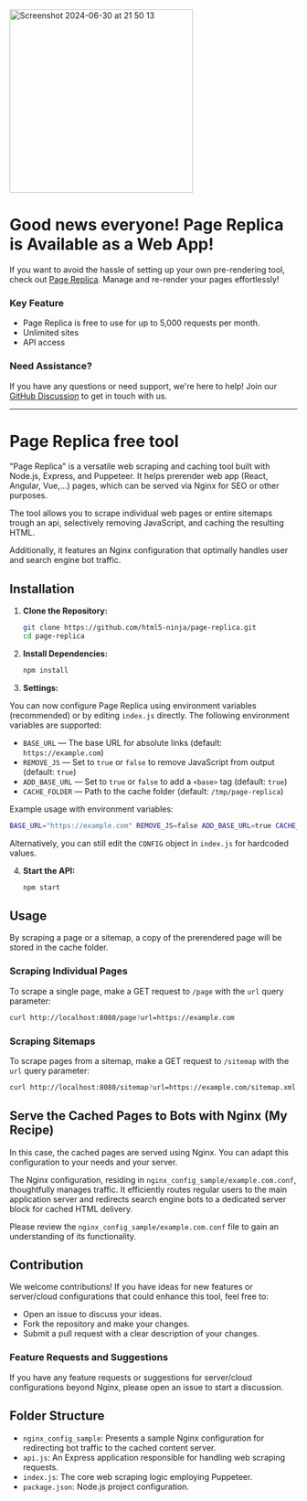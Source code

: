 <img width="321" alt="Screenshot 2024-06-30 at 21 50 13" src="https://github.com/html5-ninja/page-replica/assets/2590579/d606e994-b6ac-4235-9ff6-5ec7a76fa095">

# Good news everyone! Page Replica is Available as a Web App!

If you want to avoid the hassle of setting up your own pre-rendering tool, check out [Page Replica](https://page-replica.com). Manage and re-render your pages effortlessly!

### Key Feature
- Page Replica is free to use for up to 5,000 requests per month.
- Unlimited sites
- API access

### Need Assistance?
If you have any questions or need support, we're here to help! Join our [GitHub Discussion](https://github.com/html5-ninja/page-replica/discussions/3) to get in touch with us.

---

# Page Replica free tool

"Page Replica" is a versatile web scraping and caching tool built with Node.js, Express, and Puppeteer. It helps prerender web app (React, Angular, Vue,...) pages, which can be served via Nginx for SEO or other purposes.

The tool allows you to scrape individual web pages or entire sitemaps trough an api, selectively removing JavaScript, and caching the resulting HTML.

Additionally, it features an Nginx configuration that optimally handles user and search engine bot traffic.


## Installation

1. **Clone the Repository:**

   ```bash
   git clone https://github.com/html5-ninja/page-replica.git
   cd page-replica
   ```

2. **Install Dependencies:**

   ```bash
   npm install
   ```

3. **Settings:**

You can now configure Page Replica using environment variables (recommended) or by editing `index.js` directly. The following environment variables are supported:

- `BASE_URL` — The base URL for absolute links (default: `https://example.com`)
- `REMOVE_JS` — Set to `true` or `false` to remove JavaScript from output (default: `true`)
- `ADD_BASE_URL` — Set to `true` or `false` to add a `<base>` tag (default: `true`)
- `CACHE_FOLDER` — Path to the cache folder (default: `/tmp/page-replica`)

Example usage with environment variables:

```bash
BASE_URL="https://example.com" REMOVE_JS=false ADD_BASE_URL=true CACHE_FOLDER="/tmp/page-replica" npm start
```

Alternatively, you can still edit the `CONFIG` object in `index.js` for hardcoded values.

4. **Start the API:**

   ```bash
   npm start
   ```

## Usage

By scraping a page or a sitemap, a copy of the prerendered page will be stored in the cache folder.

### Scraping Individual Pages

To scrape a single page, make a GET request to `/page` with the `url` query parameter:

```bash
curl http://localhost:8080/page?url=https://example.com
```

### Scraping Sitemaps

To scrape pages from a sitemap, make a GET request to `/sitemap` with the `url` query parameter:

```bash
curl http://localhost:8080/sitemap?url=https://example.com/sitemap.xml
```

## Serve the Cached Pages to Bots with Nginx (My Recipe)

In this case, the cached pages are served using Nginx. You can adapt this configuration to your needs and your server.

The Nginx configuration, residing in `nginx_config_sample/example.com.conf`, thoughtfully manages traffic. 
It efficiently routes regular users to the main application server and redirects search engine bots to a dedicated server block for cached HTML delivery.

Please review the `nginx_config_sample/example.com.conf` file to gain an understanding of its functionality.

## Contribution
We welcome contributions! If you have ideas for new features or server/cloud configurations that could enhance this tool, feel free to:

- Open an issue to discuss your ideas.
- Fork the repository and make your changes.
- Submit a pull request with a clear description of your changes.

### Feature Requests and Suggestions
If you have any feature requests or suggestions for server/cloud configurations beyond Nginx, please open an issue to start a discussion.

## Folder Structure

- `nginx_config_sample`: Presents a sample Nginx configuration for redirecting bot traffic to the cached content server.
- `api.js`: An Express application responsible for handling web scraping requests.
- `index.js`: The core web scraping logic employing Puppeteer.
- `package.json`: Node.js project configuration.

